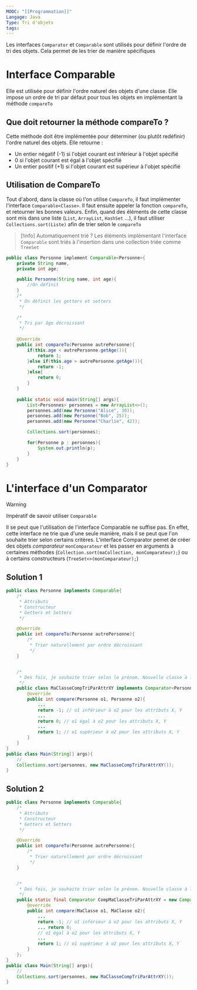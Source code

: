 ```yaml
---
MOOC: "[[Programmation]]"
Langage: Java
Type: Tri d'objets
tags:
---
```

Les interfaces `Comparator` et `Comparable` sont utilisés pour définir l'ordre de tri des objets. Cela permet de les trier de manière spécifiques

# Interface Comparable
Elle est utilisée pour définir l'ordre naturel des objets d'une classe. Elle impose un ordre de tri par défaut pour tous les objets en implémentant la méthode `compareTo`

## Que doit retourner la méthode compareTo ?
Cette méthode doit être implémentée pour déterminer (ou plutôt redéfinir) l'ordre naturel des objets. Elle retourne :
- Un entier négatif (-1) si l'objet courant est inférieur à l'objet spécifié
- 0 si l'objet courant est égal à l'objet spécifié
- Un entier positif (+1) si l'objet courant est supérieur à l'objet spécifié

## Utilisation de CompareTo
Tout d'abord, dans la classe où l'on utilise `CompareTo`, il faut implémenter l'interface `Comparable<Classe>`.
Il faut ensuite appeler la fonction `compareTo`, et retourner les bonnes valeurs.
Enfin, quand des éléments de cette classe sont mis dans une liste (`List`, `ArrayList`, `HashSet` ...), il faut utiliser `Collections.sort(Liste)` afin de trier selon le `compareTo`

>[!info] Automatiquement trié ?
>Les éléments implémentant l'interface `Comparable` sont triés à l'insertion dans une collection triée comme `TreeSet`


```java
public class Personne implement Comparable<Personne>{
	private String name,
	private int age;

	public Personne(String name, int age){
		//On définit
	}
	/*
	 * On définit les getters et setters
	 */

	/*
	 * Tri par âge décroissant
	 */
	
	@Override
	public int compareTo(Personne autrePersonne){
		if(this.age < autrePersonne.getAge()){
			return 1;
		}else if(this.age > autrePersonne.getAge()){
			return -1;
		}else{
			return 0;
		}
	}
	
	public static void main(String[] args){
		List<Personnes> personnes = new ArrayList<>();
		personnes.add(new Personne("Alice", 30));
		personnes.add(new Personne("Bob", 25));
		personnes.add(new Personne("Charlie", 42));

		Collections.sort(personnes);

		for(Personne p : personnes){
			System.out.println(p);
		}
	}
}
```


# L'interface d'un Comparator

>[!Warning]
>Impératif de savoir utiliser `Comparable`

Il se peut que l'utilisation de l'interface Comparable ne suffise pas. En effet, cette interface ne trie que d'une seule manière, mais il se peut que l'on souhaite trier selon certains critères.
L'interface Comparator pemet de créer des objets *comparateur* `monComparateur` et les passer en arguments à certaines méthodes (`Collection.sort(maCollection, monComparateur);`) ou à certains constructeurs (`TreeSet<>(monComparateur);`)

## Solution 1
```java
public class Personne implements Comparable{
	/*
	 * Attributs
	 * Constructeur
	 * Getters et Setters
	 */

	@Override
	public int compareTo(Personne autrePersonne){
		/*
		 * Trier naturellement par ordre décroissant
		 */
	}


	/*
	 * Des fois, je souhaite trier selon le prénom. Nouvelle classe à l'intérieur de ma classe
	 */
	public class MaClasseCompTriParAttrXY implements Comparator<Personne>{
		@override
		public int compare(Personne o1, Personne o2){
			...
			return -1; // o1 inférieur à o2 pour les attributs X, Y
			...
			return 0; // o1 égal à o2 pour les attributs X, Y
			...
			return 1; // o1 supérieur à o2 pour les attributs X, Y
		}
	}
}
public class Main(String[] args){
	//
	Collections.sort(personnes, new MaClasseCompTriParAttrXY());
}
```


## Solution 2
```java
public class Personne implements Comparable{
	/*
	 * Attributs
	 * Constructeur
	 * Getters et Setters
	 */

	@Override
	public int compareTo(Personne autrePersonne){
		/*
		 * Trier naturellement par ordre décroissant
		 */
	}


	/*
	 * Des fois, je souhaite trier selon le prénom. Nouvelle classe à l'intérieur de ma classe
	 */
	public static final Comparator CompMaClasseTriParAttrXY = new Comparator() {
		@override
		public int compare(MaClasse o1, MaClasse o2){
			...
			return -1; // o1 inférieur à o2 pour les attributs X, Y
			... return 0;
			// o1 égal à o2 pour les attributs X, Y
			...
			return 1; // o1 supérieur à o2 pour les attributs X, Y
		}
	};
}
public class Main(String[] args){
	//
	Collections.sort(personnes, new MaClasseCompTriParAttrXY());
}
```


